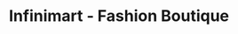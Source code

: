 ---
title: "Infinimart - Fashion Boutique"
url: /lipa/infinimart-fashion-boutique/
shop: clothes
---